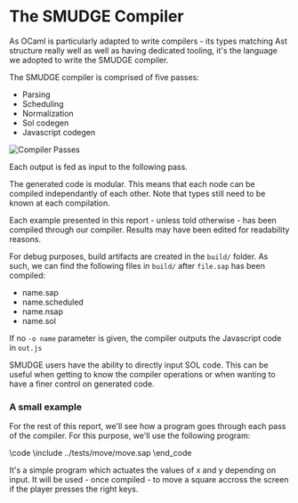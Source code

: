 # The SMUDGE Compiler

As OCaml is particularly adapted to write compilers -
its types matching Ast structure really well as well as
having dedicated tooling, it's the language we adopted to
write the SMUDGE compiler.

The SMUDGE compiler is comprised of five passes:

* Parsing
* Scheduling
* Normalization
* Sol codegen
* Javascript codegen

![Compiler Passes](compiler/passes.png)

Each output is fed as input to the following pass.

The generated code is modular. This means that each node can be compiled
independantly of each other. Note that types still need to be known at
each compilation.

Each example presented in this report - unless told otherwise -
has been compiled through our compiler. Results may have been edited
for readability reasons.

For debug purposes, build artifacts are created in the `build/` folder.
As such, we can find the following files in `build/` after `file.sap` has been compiled:

* name.sap
* name.scheduled
* name.nsap
* name.sol

If no `-o name` parameter is given, the compiler outputs the Javascript code
in `out.js`

SMUDGE users have the ability to directly input SOL code. This can be useful
when getting to know the compiler operations or when wanting to have a finer
control on generated code.

### A small example

For the rest of this report, we'll see how a program goes through each pass
of the compiler. For this purpose, we'll use the following program:

\code
\include ../tests/move/move.sap
\end_code

It's a simple program which actuates the values of x and y depending on
input. It will be used - once compiled - to move a square accross the screen if
the player presses the right keys.